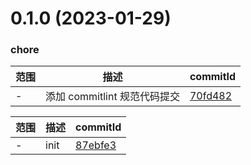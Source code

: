# 0.1.0 (2023-01-29)

### chore
范围|描述|commitId
--|--|--
 - | 添加 commitlint 规范代码提交 | [70fd482](https://github.com/espory/picture-waterfall-admin/commit/70fd482)


范围|描述|commitId
--|--|--
 - | init | [87ebfe3](https://github.com/espory/picture-waterfall-admin/commit/87ebfe3)

